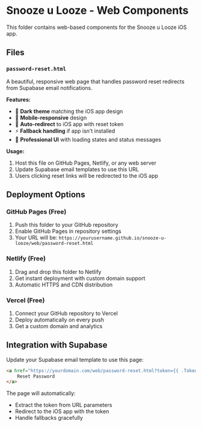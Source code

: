 # Snooze u Looze - Web Components

This folder contains web-based components for the Snooze u Looze iOS app.

## Files

### `password-reset.html`
A beautiful, responsive web page that handles password reset redirects from Supabase email notifications.

**Features:**
- 🎨 **Dark theme** matching the iOS app design
- 📱 **Mobile-responsive** design
- 🔄 **Auto-redirect** to iOS app with reset token
- ⚡ **Fallback handling** if app isn't installed
- 🎯 **Professional UI** with loading states and status messages

**Usage:**
1. Host this file on GitHub Pages, Netlify, or any web server
2. Update Supabase email templates to use this URL
3. Users clicking reset links will be redirected to the iOS app

## Deployment Options

### GitHub Pages (Free)
1. Push this folder to your GitHub repository
2. Enable GitHub Pages in repository settings
3. Your URL will be: `https://yourusername.github.io/snooze-u-looze/web/password-reset.html`

### Netlify (Free)
1. Drag and drop this folder to Netlify
2. Get instant deployment with custom domain support
3. Automatic HTTPS and CDN distribution

### Vercel (Free)
1. Connect your GitHub repository to Vercel
2. Deploy automatically on every push
3. Get a custom domain and analytics

## Integration with Supabase

Update your Supabase email template to use this page:

```html
<a href="https://yourdomain.com/web/password-reset.html?token={{ .Token }}&type={{ .TokenType }}">
    Reset Password
</a>
```

The page will automatically:
- Extract the token from URL parameters
- Redirect to the iOS app with the token
- Handle fallbacks gracefully
